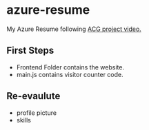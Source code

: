 # azure-resume
My Azure Resume following [ACG project video.]()

## First Steps

- Frontend Folder contains the website.
- main.js contains visitor counter code.

## Re-evaulute

- profile picture
- skills 

